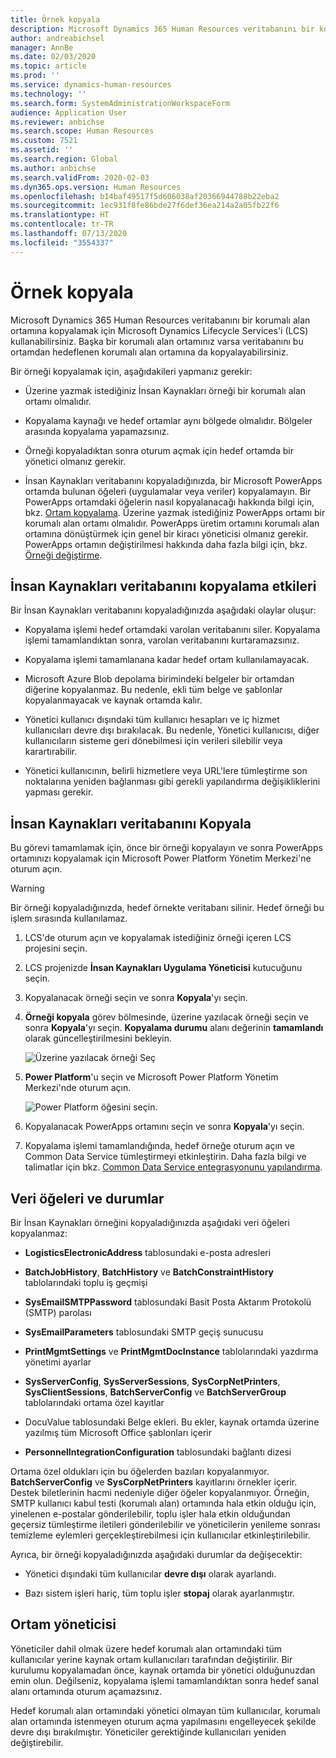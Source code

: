 ```yaml
---
title: Örnek kopyala
description: Microsoft Dynamics 365 Human Resources veritabanını bir korumalı alan ortamına kopyalamak için Microsoft Dynamics Lifecycle Services'i (LCS) kullanabilirsiniz.
author: andreabichsel
manager: AnnBe
ms.date: 02/03/2020
ms.topic: article
ms.prod: ''
ms.service: dynamics-human-resources
ms.technology: ''
ms.search.form: SystemAdministrationWorkspaceForm
audience: Application User
ms.reviewer: anbichse
ms.search.scope: Human Resources
ms.custom: 7521
ms.assetid: ''
ms.search.region: Global
ms.author: anbichse
ms.search.validFrom: 2020-02-03
ms.dyn365.ops.version: Human Resources
ms.openlocfilehash: b14baf49517f5d606038af20366944788b22eba2
ms.sourcegitcommit: 1ec931f8fe86bde27f6def36ea214a2a05fb22f6
ms.translationtype: HT
ms.contentlocale: tr-TR
ms.lasthandoff: 07/13/2020
ms.locfileid: "3554337"
---
```

# <a name="copy-an-instance"></a>Örnek kopyala

Microsoft Dynamics 365 Human Resources veritabanını bir korumalı alan ortamına kopyalamak için Microsoft Dynamics Lifecycle Services'i (LCS) kullanabilirsiniz. Başka bir korumalı alan ortamınız varsa veritabanını bu ortamdan hedeflenen korumalı alan ortamına da kopyalayabilirsiniz.

Bir örneği kopyalamak için, aşağıdakileri yapmanız gerekir:

- Üzerine yazmak istediğiniz İnsan Kaynakları örneği bir korumalı alan ortamı olmalıdır.

- Kopyalama kaynağı ve hedef ortamlar aynı bölgede olmalıdır. Bölgeler arasında kopyalama yapamazsınız.

- Örneği kopyaladıktan sonra oturum açmak için hedef ortamda bir yönetici olmanız gerekir.

- İnsan Kaynakları veritabanını kopyaladığınızda, bir Microsoft PowerApps ortamda bulunan öğeleri (uygulamalar veya veriler) kopyalamayın. Bir PowerApps ortamdaki öğelerin nasıl kopyalanacağı hakkında bilgi için, bkz. [Ortam kopyalama](https://docs.microsoft.com/power-platform/admin/copy-environment). Üzerine yazmak istediğiniz PowerApps ortamı bir korumalı alan ortamı olmalıdır. PowerApps üretim ortamını korumalı alan ortamına dönüştürmek için genel bir kiracı yöneticisi olmanız gerekir. PowerApps ortamın değiştirilmesi hakkında daha fazla bilgi için, bkz. [Örneği değiştirme](https://docs.microsoft.com/dynamics365/admin/switch-instance).

## <a name="effects-of-copying-a-human-resources-database"></a>İnsan Kaynakları veritabanını kopyalama etkileri

Bir İnsan Kaynakları veritabanını kopyaladığınızda aşağıdaki olaylar oluşur:

- Kopyalama işlemi hedef ortamdaki varolan veritabanını siler. Kopyalama işlemi tamamlandıktan sonra, varolan veritabanını kurtaramazsınız.

- Kopyalama işlemi tamamlanana kadar hedef ortam kullanılamayacak.

- Microsoft Azure Blob depolama birimindeki belgeler bir ortamdan diğerine kopyalanmaz. Bu nedenle, ekli tüm belge ve şablonlar kopyalanmayacak ve kaynak ortamda kalır.

- Yönetici kullanıcı dışındaki tüm kullanıcı hesapları ve iç hizmet kullanıcıları devre dışı bırakılacak. Bu nedenle, Yönetici kullanıcısı, diğer kullanıcıların sisteme geri dönebilmesi için verileri silebilir veya karartırabilir.

- Yönetici kullanıcının, belirli hizmetlere veya URL'lere tümleştirme son noktalarına yeniden bağlanması gibi gerekli yapılandırma değişikliklerini yapması gerekir.

## <a name="copy-the-human-resources-database"></a>İnsan Kaynakları veritabanını Kopyala

Bu görevi tamamlamak için, önce bir örneği kopyalayın ve sonra PowerApps ortamınızı kopyalamak için Microsoft Power Platform Yönetim Merkezi'ne oturum açın.

> [!WARNING]
> Bir örneği kopyaladığınızda, hedef örnekte veritabanı silinir. Hedef örneği bu işlem sırasında kullanılamaz.

1. LCS'de oturum açın ve kopyalamak istediğiniz örneği içeren LCS projesini seçin.

2. LCS projenizde **İnsan Kaynakları Uygulama Yöneticisi** kutucuğunu seçin.

3. Kopyalanacak örneği seçin ve sonra **Kopyala**'yı seçin.

4. **Örneği kopyala** görev bölmesinde, üzerine yazılacak örneği seçin ve sonra **Kopyala**'yı seçin. **Kopyalama durumu** alanı değerinin **tamamlandı** olarak güncelleştirilmesini bekleyin.

   ![[Üzerine yazılacak örneği Seç](./media/copy-instance-select-target-instance.png)](./media/copy-instance-select-target-instance.png)

5. **Power Platform**'u seçin ve Microsoft Power Platform Yönetim Merkezi'nde oturum açın.

   ![[Power Platform öğesini seçin.](./media/copy-instance-select-power-platform.png)](./media/copy-instance-select-power-platform.png)

6. Kopyalanacak PowerApps ortamını seçin ve sonra **Kopyala**'yı seçin.

7. Kopyalama işlemi tamamlandığında, hedef örneğe oturum açın ve Common Data Service tümleştirmeyi etkinleştirin. Daha fazla bilgi ve talimatlar için bkz. [Common Data Service entegrasyonunu yapılandırma](https://docs.microsoft.com/dynamics365/talent/hr-common-data-service-integration).

## <a name="data-elements-and-statuses"></a>Veri öğeleri ve durumlar

Bir İnsan Kaynakları örneğini kopyaladığınızda aşağıdaki veri öğeleri kopyalanmaz:

- **LogisticsElectronicAddress** tablosundaki e-posta adresleri

- **BatchJobHistory**, **BatchHistory** ve **BatchConstraintHistory** tablolarındaki toplu iş geçmişi

- **SysEmailSMTPPassword** tablosundaki Basit Posta Aktarım Protokolü (SMTP) parolası

- **SysEmailParameters** tablosundaki SMTP geçiş sunucusu

- **PrintMgmtSettings** ve **PrintMgmtDocInstance** tablolarındaki yazdırma yönetimi ayarlar

- **SysServerConfig**, **SysServerSessions**, **SysCorpNetPrinters**, **SysClientSessions**, **BatchServerConfig** ve **BatchServerGroup** tablolarındaki ortama özel kayıtlar

- DocuValue tablosundaki Belge ekleri. Bu ekler, kaynak ortamda üzerine yazılmış tüm Microsoft Office şablonları içerir

- **PersonnelIntegrationConfiguration** tablosundaki bağlantı dizesi

Ortama özel oldukları için bu öğelerden bazıları kopyalanmıyor. **BatchServerConfig** ve **SysCorpNetPrinters** kayıtlarını örnekler içerir. Destek biletlerinin hacmi nedeniyle diğer öğeler kopyalanmıyor. Örneğin, SMTP kullanıcı kabul testi (korumalı alan) ortamında hala etkin olduğu için, yinelenen e-postalar gönderilebilir, toplu işler hala etkin olduğundan geçersiz tümleştirme iletileri gönderilebilir ve yöneticilerin yenileme sonrası temizleme eylemleri gerçekleştirebilmesi için kullanıcılar etkinleştirilebilir.

Ayrıca, bir örneği kopyaladığınızda aşağıdaki durumlar da değişecektir:

- Yönetici dışındaki tüm kullanıcılar **devre dışı** olarak ayarlandı.

- Bazı sistem işleri hariç, tüm toplu işler **stopaj** olarak ayarlanmıştır.

## <a name="environment-admin"></a>Ortam yöneticisi

Yöneticiler dahil olmak üzere hedef korumalı alan ortamındaki tüm kullanıcılar yerine kaynak ortam kullanıcıları tarafından değiştirilir. Bir kurulumu kopyalamadan önce, kaynak ortamda bir yönetici olduğunuzdan emin olun. Değilseniz, kopyalama işlemi tamamlandıktan sonra hedef sanal alanı ortamında oturum açamazsınız.

Hedef korumalı alan ortamındaki yönetici olmayan tüm kullanıcılar, korumalı alan ortamında istenmeyen oturum açma yapılmasını engelleyecek şekilde devre dışı bırakılmıştır. Yöneticiler gerektiğinde kullanıcıları yeniden değiştirebilir.
